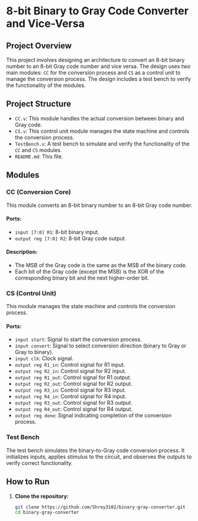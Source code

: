 # 8-bit Binary to Gray Code Converter and Vice-Versa

## Project Overview

This project involves designing an architecture to convert an 8-bit binary number to an 8-bit Gray code number and vice versa. The design uses two main modules: `CC` for the conversion process and `CS` as a control unit to manage the conversion process. The design includes a test bench to verify the functionality of the modules.

## Project Structure

- `CC.v`: This module handles the actual conversion between binary and Gray code.
- `CS.v`: This control unit module manages the state machine and controls the conversion process.
- `TestBench.v`: A test bench to simulate and verify the functionality of the `CC` and `CS` modules.
- `README.md`: This file.

## Modules

### CC (Conversion Core)

This module converts an 8-bit binary number to an 8-bit Gray code number.

#### Ports:
- `input [7:0] R1`: 8-bit binary input.
- `output reg [7:0] R2`: 8-bit Gray code output.

#### Description:
- The MSB of the Gray code is the same as the MSB of the binary code.
- Each bit of the Gray code (except the MSB) is the XOR of the corresponding binary bit and the next higher-order bit.

### CS (Control Unit)

This module manages the state machine and controls the conversion process.

#### Ports:
- `input start`: Signal to start the conversion process.
- `input convert`: Signal to select conversion direction (binary to Gray or Gray to binary).
- `input clk`: Clock signal.
- `output reg R1_in`: Control signal for R1 input.
- `output reg R2_in`: Control signal for R2 input.
- `output reg R1_out`: Control signal for R1 output.
- `output reg R2_out`: Control signal for R2 output.
- `output reg R3_in`: Control signal for R3 input.
- `output reg R4_in`: Control signal for R4 input.
- `output reg R3_out`: Control signal for R3 output.
- `output reg R4_out`: Control signal for R4 output.
- `output reg done`: Signal indicating completion of the conversion process.

### Test Bench

The test bench simulates the binary-to-Gray code conversion process. It initializes inputs, applies stimulus to the circuit, and observes the outputs to verify correct functionality.

## How to Run

1. **Clone the repository:**
   ```sh
   git clone https://github.com/Shrey3102/binary-gray-converter.git
   cd binary-gray-converter
